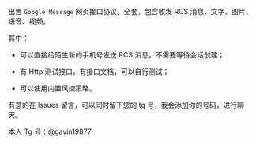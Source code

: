 出售 `Google Message` 网页接口协议。全套，包含收发 RCS 消息，文字、图片、语音、视频。

其中：

  * 可以直接给陌生新的手机号发送 RCS 消息，不需要等待会话创建；

  * 有 Http 测试接口，有接口文档，可以自行测试； 

  * 可以使用内置风控策略。  
  
有意的在 Issues 留言，可以同时留下您的 tg 号，我会添加你的号码，进行聊天。

本人 Tg 号：@gavin19877
